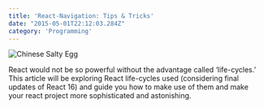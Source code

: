 ```yaml
---
title: 'React-Navigation: Tips & Tricks'
date: "2015-05-01T22:12:03.284Z"
category: 'Programming'
---
```


![Chinese Salty Egg](./salty_egg.jpg)

React would not be so powerful without the advantage called ‘life-cycles.’ This article will be exploring React life-cycles used (considering final updates of React 16) and guide you how to make use of them and make your react project more sophisticated and astonishing.
